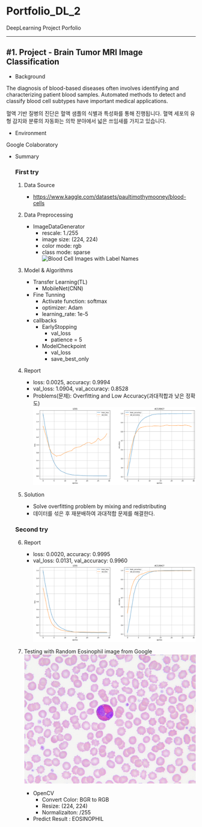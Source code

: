 # Portfolio_DL_2
DeepLearning Project Porfolio

***
<h2>#1. Project - Brain Tumor MRI Image Classification</h2> 

- Background
<p>The diagnosis of blood-based diseases often involves identifying and characterizing patient blood samples.
Automated methods to detect and classify blood cell subtypes have important medical applications.</p>
<p>혈액 기반 질병의 진단은 혈액 샘플의 식별과 특성화를 통해 진행됩니다. 혈액 세포의 유형 감지와 분류의 자동화는 의학 분야에서 넓은 쓰임새를 가지고 있습니다.</p>

- Environment
<p>Google Colaboratory</p> 

- Summary

  <h3>First try</h3>

	1. Data Source
		- https://www.kaggle.com/datasets/paultimothymooney/blood-cells
	
	2. Data Preprocessing
		- ImageDataGenerator
  			- rescale: 1./255
     		- image size: (224, 224)
        	- color mode: rgb
          	- class mode: sparse<br>
		![Blood Cell Images with Label Names](https://github.com/kkyukkyu99/Portfolio/blob/main/Blood_Cell_Images_and_Label_Names.png)
	
	3. Model & Algorithms
		- Transfer Learning(TL)
  			- MobileNet(CNN)
     	- Fine Tunning
       		- Activate function: softmax
          	- optimizer: Adam
            - learning_rate: 1e-5
        - callbacks
            - EarlyStopping
                - val_loss
                - patience = 5
            - ModelCheckpoint
                - val_loss
                - save_best_only

	4. Report
		- loss: 0.0025, accuracy: 0.9994
  		- val_loss: 1.0904, val_accuracy: 0.8528
    	- Problems(문제): Overfitting and Low Accuracy(과대적합과 낮은 정확도)<br>
      	![First_Training_Result](https://github.com/kkyukkyu99/Portfolio_DL_2/blob/main/First_Training_Result.png)<br>
	
	5. Solution
		- Solve overfitting problem by mixing and redistributing
  		- 데이터를 섞은 후 재분배하여 과대적합 문제를 해결한다.

  <h3>Second try</h3>
  
  	6. Report
  	   	- loss: 0.0020, accuracy: 0.9995
  	   	- val_loss: 0.0131, val_accuracy: 0.9960<br>
  	   	![Second_Training_Result](https://github.com/kkyukkyu99/Portfolio_DL_2/blob/main/Second_Training_Result.png)<br>

    7. Testing with Random Eosinophil image from Google<br>
  	  	![Random Eosinophil image from Google](https://github.com/kkyukkyu99/Portfolio_DL_2/blob/main/Eosinophil_predict_image.jpg)<br>
		- OpenCV
  			- Convert Color: BGR to RGB
  	  		- Resize: (224, 224)
  	    	- Normalizaiton: /255
  	    - Predict Result : EOSINOPHIL

         
